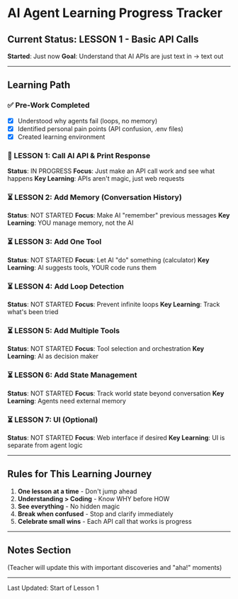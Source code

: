 # AI Agent Learning Progress Tracker

## Current Status: LESSON 1 - Basic API Calls
**Started**: Just now
**Goal**: Understand that AI APIs are just text in → text out

---

## Learning Path

### ✅ Pre-Work Completed
- [x] Understood why agents fail (loops, no memory)
- [x] Identified personal pain points (API confusion, .env files)
- [x] Created learning environment

### 🔄 LESSON 1: Call AI API & Print Response
**Status**: IN PROGRESS
**Focus**: Just make an API call work and see what happens
**Key Learning**: APIs aren't magic, just web requests

### ⏳ LESSON 2: Add Memory (Conversation History)
**Status**: NOT STARTED
**Focus**: Make AI "remember" previous messages
**Key Learning**: YOU manage memory, not the AI

### ⏳ LESSON 3: Add One Tool
**Status**: NOT STARTED
**Focus**: Let AI "do" something (calculator)
**Key Learning**: AI suggests tools, YOUR code runs them

### ⏳ LESSON 4: Add Loop Detection
**Status**: NOT STARTED
**Focus**: Prevent infinite loops
**Key Learning**: Track what's been tried

### ⏳ LESSON 5: Add Multiple Tools
**Status**: NOT STARTED
**Focus**: Tool selection and orchestration
**Key Learning**: AI as decision maker

### ⏳ LESSON 6: Add State Management
**Status**: NOT STARTED
**Focus**: Track world state beyond conversation
**Key Learning**: Agents need external memory

### ⏳ LESSON 7: UI (Optional)
**Status**: NOT STARTED
**Focus**: Web interface if desired
**Key Learning**: UI is separate from agent logic

---

## Rules for This Learning Journey

1. **One lesson at a time** - Don't jump ahead
2. **Understanding > Coding** - Know WHY before HOW
3. **See everything** - No hidden magic
4. **Break when confused** - Stop and clarify immediately
5. **Celebrate small wins** - Each API call that works is progress

---

## Notes Section
(Teacher will update this with important discoveries and "aha!" moments)

---

Last Updated: Start of Lesson 1